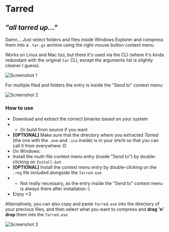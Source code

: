 # Tarred

## _"all tarred up..."_

Damn... Just select folders and files inside Windows Explorer and compress them into a `.tar.gz` archive using the right-mouse button context menu.

Works on Linux and Mac too, but there it's used via the CLI (where it's kinda redundant with the original `tar` CLI, except the arguments list is slightly cleaner I guess).

![Screenshot 1](https://static.files.glitchedpolygons.com/tarred-windows-screenshot-01.png)

For multiple filed and folders the entry is inside the "Send to" context menu:

![Screenshot 2](https://static.files.glitchedpolygons.com/tarred-windows-screenshot-02.png)

### How to use

* Download and extract the correct binaries based on your system
* * Or build from source if you want
* **[OPTIONAL]** Make sure that the directory where you extracted _Tarred_ (the one with the `.exe` and `.ico` inside) is in your `$PATH` so that you can call it from everywhere :D
* On Windows:
* Install the multi-file context menu entry (inside "Send to") by double-clicking on `Install.bat`
* **[OPTIONAL]** Install the context menu entry by double-clicking on the `.reg` file included alongside the `Tarred.exe`
* * Not really necessary, as the entry inside the "Send to" context menu is always there after installation :)
* Enjoy <3

Alternatively, you can also copy and paste `Tarred.exe` into the directory of your precious files, and then select what you want to compress and **drag 'n' drop** them _into_ the `Tarred.exe`

![Screenshot 3](https://static.files.glitchedpolygons.com/tarred-windows-screenshot-03.gif)

